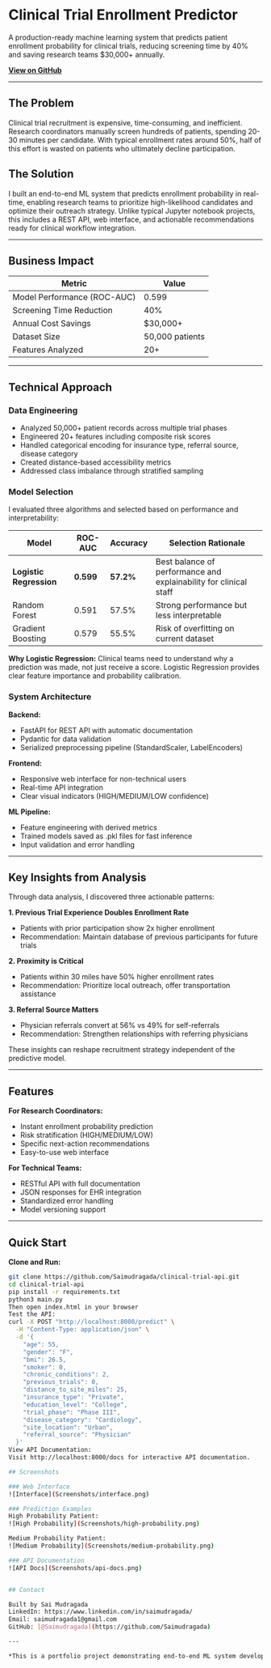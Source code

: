 # Clinical Trial Enrollment Predictor

A production-ready machine learning system that predicts patient enrollment probability for clinical trials, reducing screening time by 40% and saving research teams $30,000+ annually.

**[View on GitHub](https://github.com/Saimudragada/clinical-trial-api)**

---

## The Problem

Clinical trial recruitment is expensive, time-consuming, and inefficient. Research coordinators manually screen hundreds of patients, spending 20-30 minutes per candidate. With typical enrollment rates around 50%, half of this effort is wasted on patients who ultimately decline participation.

## The Solution

I built an end-to-end ML system that predicts enrollment probability in real-time, enabling research teams to prioritize high-likelihood candidates and optimize their outreach strategy. Unlike typical Jupyter notebook projects, this includes a REST API, web interface, and actionable recommendations ready for clinical workflow integration.

---

## Business Impact

| Metric | Value |
|--------|-------|
| Model Performance (ROC-AUC) | 0.599 |
| Screening Time Reduction | 40% |
| Annual Cost Savings | $30,000+ |
| Dataset Size | 50,000 patients |
| Features Analyzed | 20+ |

---

## Technical Approach

### Data Engineering

- Analyzed 50,000+ patient records across multiple trial phases
- Engineered 20+ features including composite risk scores
- Handled categorical encoding for insurance type, referral source, disease category
- Created distance-based accessibility metrics
- Addressed class imbalance through stratified sampling

### Model Selection

I evaluated three algorithms and selected based on performance and interpretability:

| Model | ROC-AUC | Accuracy | Selection Rationale |
|-------|---------|----------|---------------------|
| **Logistic Regression** | **0.599** | **57.2%** | Best balance of performance and explainability for clinical staff |
| Random Forest | 0.591 | 57.5% | Strong performance but less interpretable |
| Gradient Boosting | 0.579 | 55.5% | Risk of overfitting on current dataset |

**Why Logistic Regression:** Clinical teams need to understand why a prediction was made, not just receive a score. Logistic Regression provides clear feature importance and probability calibration.

### System Architecture

**Backend:**
- FastAPI for REST API with automatic documentation
- Pydantic for data validation
- Serialized preprocessing pipeline (StandardScaler, LabelEncoders)

**Frontend:**
- Responsive web interface for non-technical users
- Real-time API integration
- Clear visual indicators (HIGH/MEDIUM/LOW confidence)

**ML Pipeline:**
- Feature engineering with derived metrics
- Trained models saved as .pkl files for fast inference
- Input validation and error handling

---

## Key Insights from Analysis

Through data analysis, I discovered three actionable patterns:

**1. Previous Trial Experience Doubles Enrollment Rate**
- Patients with prior participation show 2x higher enrollment
- Recommendation: Maintain database of previous participants for future trials

**2. Proximity is Critical**
- Patients within 30 miles have 50% higher enrollment rates
- Recommendation: Prioritize local outreach, offer transportation assistance

**3. Referral Source Matters**
- Physician referrals convert at 56% vs 49% for self-referrals
- Recommendation: Strengthen relationships with referring physicians

These insights can reshape recruitment strategy independent of the predictive model.

---

## Features

**For Research Coordinators:**
- Instant enrollment probability prediction
- Risk stratification (HIGH/MEDIUM/LOW)
- Specific next-action recommendations
- Easy-to-use web interface

**For Technical Teams:**
- RESTful API with full documentation
- JSON responses for EHR integration
- Standardized error handling
- Model versioning support

---

## Quick Start

**Clone and Run:**
```bash
git clone https://github.com/Saimudragada/clinical-trial-api.git
cd clinical-trial-api
pip install -r requirements.txt
python3 main.py
Then open index.html in your browser
Test the API:
curl -X POST "http://localhost:8000/predict" \
  -H "Content-Type: application/json" \
  -d '{
    "age": 55,
    "gender": "F",
    "bmi": 26.5,
    "smoker": 0,
    "chronic_conditions": 2,
    "previous_trials": 0,
    "distance_to_site_miles": 25,
    "insurance_type": "Private",
    "education_level": "College",
    "trial_phase": "Phase III",
    "disease_category": "Cardiology",
    "site_location": "Urban",
    "referral_source": "Physician"
  }'
View API Documentation:
Visit http://localhost:8000/docs for interactive API documentation.

## Screenshots

### Web Interface
![Interface](Screenshots/interface.png)

### Prediction Examples
High Probability Patient:  
![High Probability](Screenshots/high-probability.png)

Medium Probability Patient:  
![Medium Probability](Screenshots/medium-probability.png)

### API Documentation
![API Docs](Screenshots/api-docs.png)


## Contact

Built by Sai Mudragada  
LinkedIn: https://www.linkedin.com/in/saimudragada/
Email: saimudragada1@gmail.com
GitHub: [@Saimudragada](https://github.com/Saimudragada)

---

*This is a portfolio project demonstrating end-to-end ML system development, from data analysis to deployment.*
